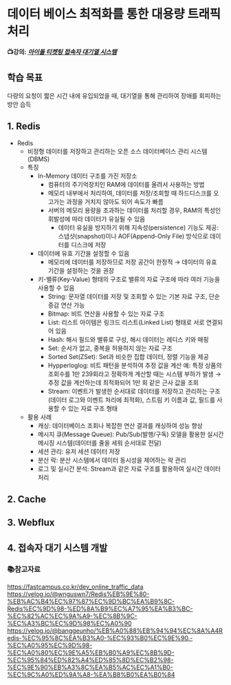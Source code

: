 # 데이터 베이스 최적화를 통한 대용량 트래픽 처리
**📺강의:** ***[아이돌 티켓팅 접속자 대기열 시스템](https://fastcampus.co.kr/dev_online_traffic_data)***

## 학습 목표
다량의 요청이 짧은 시간 내에 유입되었을 때, 대기열을 통해 관리하여 장애를 회피하는 방안 습득

## 1. Redis
* Redis
  * 비정형 데이터를 저장하고 관리하는 오픈 소스 데이터베이스 관리 시스템(DBMS)
  * 특징
    * In-Memory 데이터 구조를 가진 저장소
      * 컴퓨터의 주기억장치인 RAM에 데이터를 올려서 사용하는 방법
      * 메모리 내부에서 처리하여, 데이터를 저장/조회할 때 하드디스크를 오고가는 과정을 거치지 않아도 되어 속도가 빠름
      * 서버의 메모리 용량을 초과하는 데이터를 처리할 경우, RAM의 특성인 휘발성에 따라 데이터가 유실될 수 있음
        * 데이터 유실을 방지하기 위해 지속성(persistence) 기능도 제공: 스냅샷(snapshot)이나 AOF(Append-Only File) 방식으로 데이터를 디스크에 저장
    * 데이터에 유효 기간을 설정할 수 있음
      * 메모리에 데이터를 저장하므로 저장 공간이 한정적 → 데이터의 유효 기간을 설정하는 것을 권장
    * 키-밸류(Key-Value) 형태의 구조로 밸류의 자료 구조에 따라 여러 기능을 사용할 수 있음
      * String: 문자열 데이터를 저장 및 조회할 수 있는 기본 자료 구조, 단순 증감 연산 가능
      * Bitmap: 비트 연산을 사용할 수 있는 자료 구조
      * List: 리스트 아이템은 링크드 리스트(Linked List) 형태로 서로 연결되어 있음
      * Hash: 해시 필드와 밸류로 구성, 해시 데이터는 레디스 키와 매핑
      * Set: 순서가 없고, 중복을 허용하지 않는 자료 구조
      * Sorted Set(ZSet): Set과 비슷한 집합 데이터, 정렬 기능을 제공
      * Hypperloglog: 비트 패턴을 분석하여 추정 값을 계산
          예: 특정 상품의 조회수를 1만 239회라고 정확하게 계산할 때는 시스템 부하가 발생 → 추정 값을 계산하는데 최적화되어 1만 회 같은 근사 값을 조회
      * Stream: 이벤트가 발생한 순서대로 데이터를 저장하고 관리하는 구조(데이터 로그와 이벤트 처리에 최적화), 스트림 키 이름과 값, 필드를 사용할 수 있는 자료 구조 형태
  * 활용 사례
    * 캐싱: 데이터베이스 조회나 복잡한 연산 결과를 캐싱하여 성능 향상
    * 메시지 큐(Message Queue): Pub/Sub(발행/구독) 모델을 활용한 실시간 메시징 시스템(데이터를 줄을 세워 순서대로 전달)
    * 세션 관리: 유저 세션 데이터 저장
    * 분산 락: 분산 시스템에서 데이터 동시성을 제어하는 락 관리
    * 로그 및 실시간 분석: Stream과 같은 자료 구조를 활용하여 실시간 데이터 처리



## 2. Cache



## 3. Webflux



## 4. 접속자 대기 시스템 개발





### 📚참고자료
https://fastcampus.co.kr/dev_online_traffic_data  
https://velog.io/@wnguswn7/Redis%EB%9E%80-%EB%AC%B4%EC%97%87%EC%9D%BC%EA%B9%8C-Redis%EC%9D%98-%ED%8A%B9%EC%A7%95%EA%B3%BC-%EC%82%AC%EC%9A%A9-%EC%8B%9C-%EC%A3%BC%EC%9D%98%EC%A0%90  
https://velog.io/@banggeunho/%EB%A0%88%EB%94%94%EC%8A%A4Redis-%EC%95%8C%EA%B3%A0-%EC%93%B0%EC%9E%90.-%EC%A0%95%EC%9D%98-%EC%A0%80%EC%9E%A5%EB%B0%A9%EC%8B%9D-%EC%95%84%ED%82%A4%ED%85%8D%EC%B2%98-%EC%9E%90%EB%A3%8C%EA%B5%AC%EC%A1%B0-%EC%9C%A0%ED%9A%A8-%EA%B8%B0%EA%B0%84
